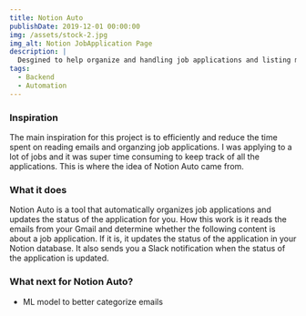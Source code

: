 ```yaml
---
title: Notion Auto
publishDate: 2019-12-01 00:00:00
img: /assets/stock-2.jpg
img_alt: Notion JobApplication Page
description: |
  Desgined to help organize and handling job applications and listing much easier and faster. It works with popular tools like Notion for organizing, Gmail for emails, and Slack for notifications.
tags:
  - Backend
  - Automation
---
```


### Inspiration
The main inspiration for this project is to efficiently and reduce the time spent on reading emails and organzing job applications. I was applying to a lot of jobs and it was super time consuming to keep track of all the applications. This is where the idea of Notion Auto came from.

### What it does
Notion Auto is a tool that automatically organizes job applications and updates the status of the application for you. How this work is it reads the emails from your Gmail and determine whether the following content is about a job application. If it is, it updates the status of the application in your Notion database. It also sends you a Slack notification when the status of the application is updated.

### What next for Notion Auto?
- ML model to better categorize emails